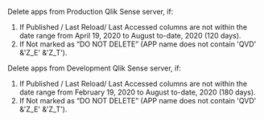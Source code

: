 Delete apps from Production Qlik Sense server, if:

1.  If Published / Last Reload/ Last Accessed columns are not within the date range from April 19, 2020 to August to-date, 2020 (120 days).
2.  If Not marked as “DO NOT DELETE” (APP name does not contain 'QVD' &'Z_E' &'Z_T').

Delete apps from Development Qlik Sense server, if:

1.  If Published / Last Reload/ Last Accessed columns are not within the date range from February 19, 2020 to August to-date, 2020 (180 days).
2.  If Not marked as “DO NOT DELETE” (APP name does not contain 'QVD' &'Z_E' &'Z_T').